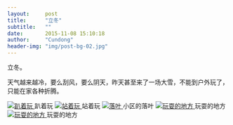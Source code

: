 ```yaml
---
layout:     post
title:      "立冬"
subtitle:   ""
date:       2015-11-08 15:10:18
author:     "Cundong"
header-img: "img/post-bg-02.jpg"
---
```


<P>
    立冬。
</p>

<P>
    天气越来越冷，要么刮风，要么阴天，昨天甚至来了一场大雪，不能到户外玩了，只能在家各种折腾。
</p>

<a href="#">
    <img src="{{ site.baseurl }}/img/map_18.jpg" alt="趴着玩">
</a>
<span class="caption text-muted">趴着玩</span>

<a href="#">
    <img src="{{ site.baseurl }}/img/map_19.jpg" alt="站着玩">
</a>
<span class="caption text-muted">站着玩</span>

<a href="#">
    <img src="{{ site.baseurl }}/img/map_20.jpg" alt="落叶">
</a>
<span class="caption text-muted">小区的落叶</span>

<a href="#">
    <img src="{{ site.baseurl }}/img/map_21.jpg" alt="玩耍的地方">
</a>
<span class="caption text-muted">玩耍的地方</span>

<a href="#">
    <img src="{{ site.baseurl }}/img/map_22.jpg" alt="玩耍的地方">
</a>
<span class="caption text-muted">玩耍的地方</span>